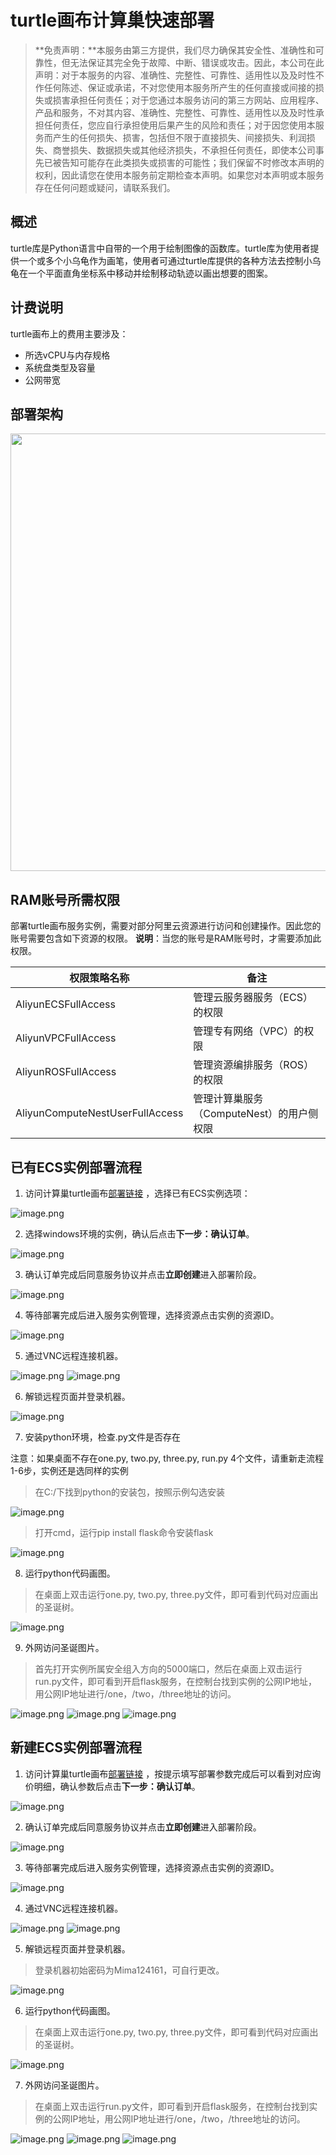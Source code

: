 # turtle画布计算巢快速部署


>**免责声明：**本服务由第三方提供，我们尽力确保其安全性、准确性和可靠性，但无法保证其完全免于故障、中断、错误或攻击。因此，本公司在此声明：对于本服务的内容、准确性、完整性、可靠性、适用性以及及时性不作任何陈述、保证或承诺，不对您使用本服务所产生的任何直接或间接的损失或损害承担任何责任；对于您通过本服务访问的第三方网站、应用程序、产品和服务，不对其内容、准确性、完整性、可靠性、适用性以及及时性承担任何责任，您应自行承担使用后果产生的风险和责任；对于因您使用本服务而产生的任何损失、损害，包括但不限于直接损失、间接损失、利润损失、商誉损失、数据损失或其他经济损失，不承担任何责任，即使本公司事先已被告知可能存在此类损失或损害的可能性；我们保留不时修改本声明的权利，因此请您在使用本服务前定期检查本声明。如果您对本声明或本服务存在任何问题或疑问，请联系我们。


## 概述

turtle库是Python语言中自带的一个用于绘制图像的函数库。turtle库为使用者提供一个或多个小乌龟作为画笔，使用者可通过turtle库提供的各种方法去控制小乌龟在一个平面直角坐标系中移动并绘制移动轨迹以画出想要的图案。


## 计费说明

turtle画布上的费用主要涉及：

- 所选vCPU与内存规格
- 系统盘类型及容量
- 公网带宽

## 部署架构

<img src="1.png" width="1500" height="700" align="bottom"/>

## RAM账号所需权限

部署turtle画布服务实例，需要对部分阿里云资源进行访问和创建操作。因此您的账号需要包含如下资源的权限。
  **说明**：当您的账号是RAM账号时，才需要添加此权限。

| 权限策略名称                          | 备注                     |
|---------------------------------|------------------------|
| AliyunECSFullAccess             | 管理云服务器服务（ECS）的权限       |
| AliyunVPCFullAccess             | 管理专有网络（VPC）的权限         |
| AliyunROSFullAccess             | 管理资源编排服务（ROS）的权限       |
| AliyunComputeNestUserFullAccess | 管理计算巢服务（ComputeNest）的用户侧权限 |

## 已有ECS实例部署流程

1. 访问计算巢turtle画布[部署链接](https://computenest.console.aliyun.com/service/instance/create/cn-hangzhou?spm=5176.24779694.0.0.2dc44d22bKq8lF&type=user&ServiceId=service-06f25f1b35084a379977)
，选择已有ECS实例选项：

![image.png](2-1.png)

2. 选择windows环境的实例，确认后点击**下一步：确认订单**。

![image.png](2-2.png)

3. 确认订单完成后同意服务协议并点击**立即创建**进入部署阶段。

![image.png](2-3.png)

4. 等待部署完成后进入服务实例管理，选择资源点击实例的资源ID。

![image.png](2-4.png)

5. 通过VNC远程连接机器。

![image.png](2-5.png)
![image.png](7.png)

6. 解锁远程页面并登录机器。

![image.png](8.png)

7. 安装python环境，检查.py文件是否存在

注意：如果桌面不存在one.py, two.py, three.py, run.py  4个文件，请重新走流程1-6步，实例还是选同样的实例

> 在C:/下找到python的安装包，按照示例勾选安装

![image.png](2-6.png)

> 打开cmd，运行pip install flask命令安装flask

![image.png](2-7.png)

8. 运行python代码画图。

> 在桌面上双击运行one.py, two.py, three.py文件，即可看到代码对应画出的圣诞树。

![image.png](9.png)

9. 外网访问圣诞图片。

> 首先打开实例所属安全组入方向的5000端口，然后在桌面上双击运行run.py文件，即可看到开启flask服务，在控制台找到实例的公网IP地址，用公网IP地址进行/one，/two，/three地址的访问。

![image.png](2-9.png)
![image.png](2-8.png)
![image.png](2-10.png)

## 新建ECS实例部署流程

1. 访问计算巢turtle画布[部署链接](https://computenest.console.aliyun.com/service/instance/create/cn-hangzhou?spm=5176.24779694.0.0.2dc44d22bKq8lF&type=user&ServiceId=service-06f25f1b35084a379977)
，按提示填写部署参数完成后可以看到对应询价明细，确认参数后点击**下一步：确认订单**。

![image.png](3-1.png)

2. 确认订单完成后同意服务协议并点击**立即创建**进入部署阶段。

![image.png](3-2.png)

3. 等待部署完成后进入服务实例管理，选择资源点击实例的资源ID。

![image.png](5.png)

4. 通过VNC远程连接机器。

![image.png](6.png)
![image.png](7.png)

5. 解锁远程页面并登录机器。

> 登录机器初始密码为Mima124161，可自行更改。

![image.png](8.png)

6. 运行python代码画图。

> 在桌面上双击运行one.py, two.py, three.py文件，即可看到代码对应画出的圣诞树。

![image.png](3-3.png)

7. 外网访问圣诞图片。

> 在桌面上双击运行run.py文件，即可看到开启flask服务，在控制台找到实例的公网IP地址，用公网IP地址进行/one，/two，/three地址的访问。

![image.png](3-5.png)
![image.png](3-4.png)
![image.png](3-6.png)
